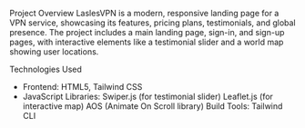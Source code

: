 Project Overview
LaslesVPN is a modern, responsive landing page for a VPN service, showcasing its features, pricing plans, testimonials, and global presence. The project includes a main landing page, sign-in, and sign-up pages, with interactive elements like a testimonial slider and a world map showing user locations.


Technologies Used

- Frontend: HTML5, Tailwind CSS
- JavaScript Libraries:
Swiper.js (for testimonial slider)
Leaflet.js (for interactive map)
AOS (Animate On Scroll library)
Build Tools: Tailwind CLI
